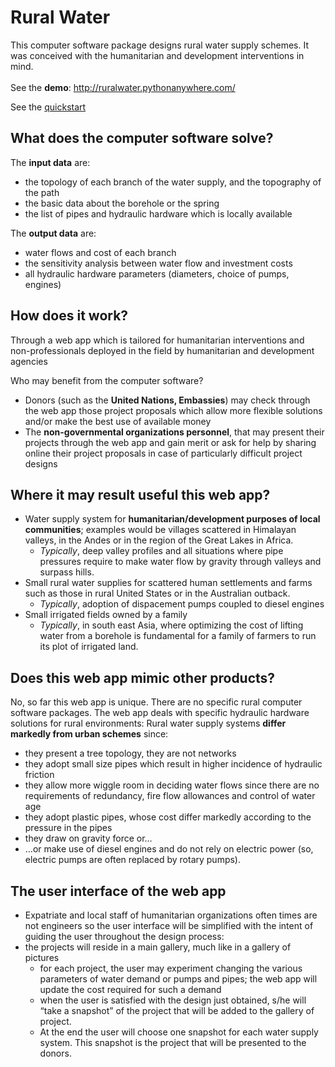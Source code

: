 # Rural Water #

This computer software package designs rural water supply schemes. It was conceived with the humanitarian and development interventions in mind.  <br/><br/>
See the **demo**: <http://ruralwater.pythonanywhere.com/><br/>

See the [quickstart](quickstart.md)


## What does the computer software solve? ##

The **input data** are:
- the topology of each branch of the water supply, and the topography of the path
- the basic data about the borehole or the spring
- the list of pipes and hydraulic hardware which is locally available

The **output data** are:
- water flows and cost of each branch
- the sensitivity analysis between water flow and investment costs
- all hydraulic hardware parameters (diameters, choice of pumps, engines)

## How does it work? ##

Through a web app which is tailored for humanitarian interventions and non-professionals deployed in the field by humanitarian and development agencies

Who may benefit from the computer software?
- Donors (such as the **United Nations, Embassies**) may check through the web app those project proposals which allow more flexible solutions and/or make the best use of available money
- The **non-governmental organizations personnel**, that may present their projects through the web app and gain merit or ask for help by sharing online their project proposals in case of particularly difficult project designs



## Where it may result useful this web app?
- Water supply system for **humanitarian/development purposes of local communities**; examples would be villages scattered in Himalayan valleys, in the Andes or in the region of the Great Lakes in Africa.
  - _Typically_, deep valley profiles and all situations where pipe pressures require to make water flow by gravity through valleys and surpass hills.
- Small rural water supplies for scattered human settlements and farms such as those in rural United States or in the Australian outback.
  - _Typically_, adoption of dispacement pumps coupled to diesel engines
- Small irrigated fields owned by a family
  - _Typically_, in south east Asia, where optimizing the cost of lifting water from a  borehole is fundamental for a family of farmers to run its plot of irrigated land.


## Does this web app mimic other products?
No, so far this web app is unique. There are no specific rural computer software packages.
The web app deals with specific hydraulic hardware solutions for rural environments:
Rural water supply systems **differ markedly from urban schemes** since:
- they present a tree topology, they are not networks
- they adopt small size pipes which result in higher incidence of hydraulic friction
- they allow more wiggle room in deciding water flows since there are no requirements of redundancy, fire flow allowances and control of water age
- they adopt plastic pipes, whose cost differ markedly according to the pressure in the pipes
- they draw on gravity force or…
- …or make use of diesel engines and do not rely on electric power (so, electric pumps are often replaced by rotary pumps).



## The user interface of the web app
- Expatriate and local staff of humanitarian organizations often times are not engineers so the user interface will be simplified with the intent of guiding the user throughout the design process:
- the projects will reside in a main gallery, much like in a gallery of pictures
  - for each project, the user may experiment changing the various parameters of water demand or pumps and pipes; the web app will update the cost required for such a demand
  - when the user is satisfied with the design just obtained, s/he will “take a snapshot” of the project that will be added to the gallery of project.
  - At the end the user will choose one snapshot for each water supply system. This snapshot is the project that will be presented to the donors.
